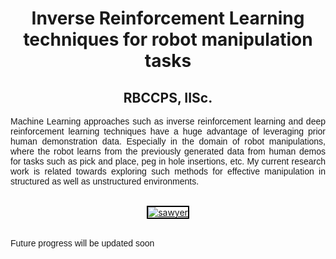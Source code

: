 <center><h1 class="rsection"><b>Inverse Reinforcement Learning techniques for robot manipulation tasks</b></h1></center>

<center><h2><b>RBCCPS, IISc.</b></h2></center>

<p style="text-align:justify; font-family: 'Merriweather', 'Hiragino Sans GB', 'Microsoft YaHei', 'WenQuanYi Micro Hei', sans-serif;">Machine Learning approaches such as inverse reinforcement learning and deep reinforcement learning techniques have a huge advantage of leveraging prior human demonstration data. Especially in the domain of robot manipulations, where the robot learns from the previously generated data from human demos for tasks such as pick and place, peg in hole insertions, etc. My current research work is related towards exploring such methods for effective manipulation in structured as well as unstructured environments.
</p>

<br>

<center>
    <div class="image-wrapper">
                <a class ="image-popup" href="https://nav74neet.github.io/media/human_demos.gif" title="sawyer">
                    <img src="https://nav74neet.github.io/media/human_demos.gif" alt="sawyer" style="border:2px solid black;" align="middle">
                </a>
        <!-- <center>
            <p class="image-caption" style="font-size:14px; text-align: center;">
                    Fig.1 Learning to walk - initial baby steps.
            </p>
        </center> -->
    </div>
</center>  

<br>

<p style="text-align:justify; font-family: 'Merriweather', 'Hiragino Sans GB', 'Microsoft YaHei', 'WenQuanYi Micro Hei', sans-serif;">Future progress will be updated soon</p>

